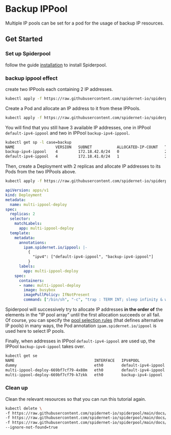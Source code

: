 # Backup IPPool

Multiple IP pools can be set for a pod for the usage of backup IP resources.

## Get Started

### Set up Spiderpool

follow the guide [installation](https://github.com/spidernet-io/spiderpool/blob/main/docs/usage/install.md) to install Spiderpool.

### backup ippool effect

create two IPPools each containing 2 IP addresses.

```bash
kubectl apply -f https://raw.githubusercontent.com/spidernet-io/spiderpool/main/docs/example/ippool-multi/test-ipv4-ippools.yaml
```

Create a Pod and allocate an IP address to it from these IPPools.

```bash
kubectl apply -f https://raw.githubusercontent.com/spidernet-io/spiderpool/main/docs/example/ippool-multi/dummy-pod.yaml
```

You will find that you still have 3 available IP addresses, one in IPPool `default-ipv4-ippool` and two in IPPool `backup-ipv4-ippool`.

```bash
kubectl get sp -l case=backup
NAME                  VERSION   SUBNET           ALLOCATED-IP-COUNT   TOTAL-IP-COUNT   DISABLE
backup-ipv4-ippool    4         172.18.42.0/24   0                    2                false
default-ipv4-ippool   4         172.18.41.0/24   1                    2                false
```

Then, create a Deployment with 2 replicas and allocate IP addresses to its Pods from the two IPPools above.

```bash
kubectl apply -f https://raw.githubusercontent.com/spidernet-io/spiderpool/main/docs/example/ippool-multi/multi-ippool-deploy.yaml
```

```yaml
apiVersion: apps/v1
kind: Deployment
metadata:
  name: multi-ippool-deploy
spec:
  replicas: 2
  selector:
    matchLabels:
      app: multi-ippool-deploy
  template:
    metadata:
      annotations:
        ipam.spidernet.io/ippool: |-
          {
            "ipv4": ["default-ipv4-ippool", "backup-ipv4-ippool"]
          }
      labels:
        app: multi-ippool-deploy
    spec:
      containers:
      - name: multi-ippool-deploy
        image: busybox
        imagePullPolicy: IfNotPresent
        command: ["/bin/sh", "-c", "trap : TERM INT; sleep infinity & wait"]
```

Spiderpool will successively try to allocate IP addresses **in the order of** the elements in the "IP pool array" until the first allocation succeeds or all fail. Of course, you can specify the [pool selection rules](TODO) (that defines alternative IP pools) in many ways, the Pod annotation `ipam.spidernet.io/ippool` is used here to select IP pools.

Finally, when addresses in IPPool `default-ipv4-ippool` are used up, the IPPool `backup-ipv4-ippool` takes over.

```bash
kubectl get se
NAME                                   INTERFACE   IPV4POOL              IPV4              IPV6POOL   IPV6   NODE            CREATETION TIME
dummy                                  eth0        default-ipv4-ippool   172.18.41.41/24                     spider-worker   1m20s
multi-ippool-deploy-669bf7cf79-4x88m   eth0        default-ipv4-ippool   172.18.41.40/24                     spider-worker   2m31s
multi-ippool-deploy-669bf7cf79-k7zkk   eth0        backup-ipv4-ippool    172.18.42.41/24                     spider-worker   2m31s
```

### Clean up

Clean the relevant resources so that you can run this tutorial again.

```bash
kubectl delete \
-f https://raw.githubusercontent.com/spidernet-io/spiderpool/main/docs/example/ippool-multi/test-ipv4-ippools.yaml \
-f https://raw.githubusercontent.com/spidernet-io/spiderpool/main/docs/example/ippool-multi/dummy-pod.yaml \
-f https://raw.githubusercontent.com/spidernet-io/spiderpool/main/docs/example/ippool-multi/multi-ippool-deploy.yaml \
--ignore-not-found=true
```
